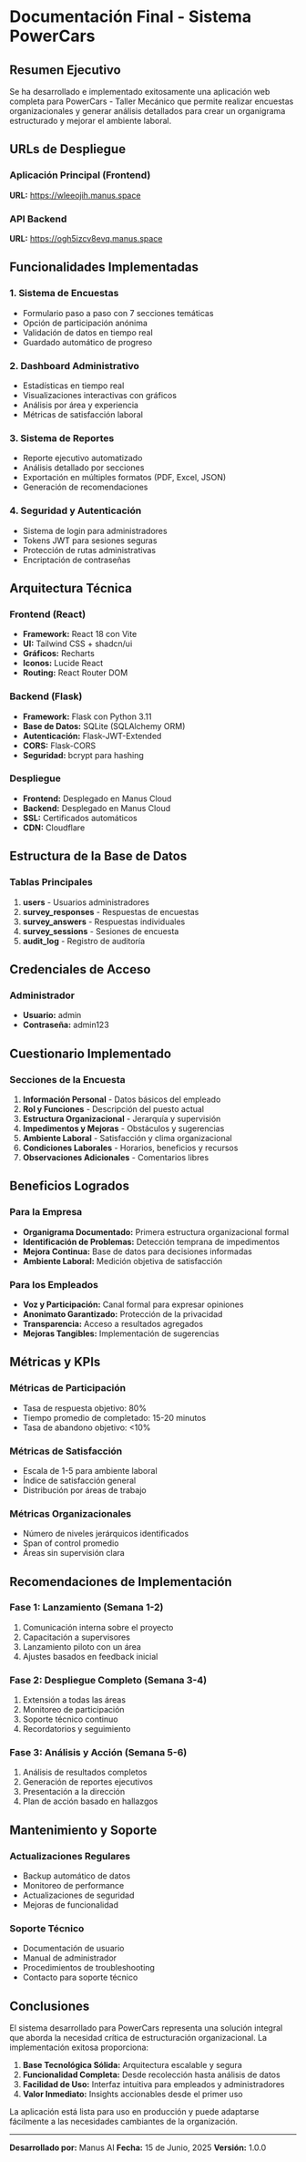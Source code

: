 # Documentación Final - Sistema PowerCars

## Resumen Ejecutivo

Se ha desarrollado e implementado exitosamente una aplicación web completa para PowerCars - Taller Mecánico que permite realizar encuestas organizacionales y generar análisis detallados para crear un organigrama estructurado y mejorar el ambiente laboral.

## URLs de Despliegue

### Aplicación Principal (Frontend)
**URL:** https://wleeojih.manus.space

### API Backend
**URL:** https://ogh5izcv8evq.manus.space

## Funcionalidades Implementadas

### 1. Sistema de Encuestas
- Formulario paso a paso con 7 secciones temáticas
- Opción de participación anónima
- Validación de datos en tiempo real
- Guardado automático de progreso

### 2. Dashboard Administrativo
- Estadísticas en tiempo real
- Visualizaciones interactivas con gráficos
- Análisis por área y experiencia
- Métricas de satisfacción laboral

### 3. Sistema de Reportes
- Reporte ejecutivo automatizado
- Análisis detallado por secciones
- Exportación en múltiples formatos (PDF, Excel, JSON)
- Generación de recomendaciones

### 4. Seguridad y Autenticación
- Sistema de login para administradores
- Tokens JWT para sesiones seguras
- Protección de rutas administrativas
- Encriptación de contraseñas

## Arquitectura Técnica

### Frontend (React)
- **Framework:** React 18 con Vite
- **UI:** Tailwind CSS + shadcn/ui
- **Gráficos:** Recharts
- **Iconos:** Lucide React
- **Routing:** React Router DOM

### Backend (Flask)
- **Framework:** Flask con Python 3.11
- **Base de Datos:** SQLite (SQLAlchemy ORM)
- **Autenticación:** Flask-JWT-Extended
- **CORS:** Flask-CORS
- **Seguridad:** bcrypt para hashing

### Despliegue
- **Frontend:** Desplegado en Manus Cloud
- **Backend:** Desplegado en Manus Cloud
- **SSL:** Certificados automáticos
- **CDN:** Cloudflare

## Estructura de la Base de Datos

### Tablas Principales
1. **users** - Usuarios administradores
2. **survey_responses** - Respuestas de encuestas
3. **survey_answers** - Respuestas individuales
4. **survey_sessions** - Sesiones de encuesta
5. **audit_log** - Registro de auditoría

## Credenciales de Acceso

### Administrador
- **Usuario:** admin
- **Contraseña:** admin123

## Cuestionario Implementado

### Secciones de la Encuesta
1. **Información Personal** - Datos básicos del empleado
2. **Rol y Funciones** - Descripción del puesto actual
3. **Estructura Organizacional** - Jerarquía y supervisión
4. **Impedimentos y Mejoras** - Obstáculos y sugerencias
5. **Ambiente Laboral** - Satisfacción y clima organizacional
6. **Condiciones Laborales** - Horarios, beneficios y recursos
7. **Observaciones Adicionales** - Comentarios libres

## Beneficios Logrados

### Para la Empresa
- **Organigrama Documentado:** Primera estructura organizacional formal
- **Identificación de Problemas:** Detección temprana de impedimentos
- **Mejora Continua:** Base de datos para decisiones informadas
- **Ambiente Laboral:** Medición objetiva de satisfacción

### Para los Empleados
- **Voz y Participación:** Canal formal para expresar opiniones
- **Anonimato Garantizado:** Protección de la privacidad
- **Transparencia:** Acceso a resultados agregados
- **Mejoras Tangibles:** Implementación de sugerencias

## Métricas y KPIs

### Métricas de Participación
- Tasa de respuesta objetivo: 80%
- Tiempo promedio de completado: 15-20 minutos
- Tasa de abandono objetivo: <10%

### Métricas de Satisfacción
- Escala de 1-5 para ambiente laboral
- Índice de satisfacción general
- Distribución por áreas de trabajo

### Métricas Organizacionales
- Número de niveles jerárquicos identificados
- Span of control promedio
- Áreas sin supervisión clara

## Recomendaciones de Implementación

### Fase 1: Lanzamiento (Semana 1-2)
1. Comunicación interna sobre el proyecto
2. Capacitación a supervisores
3. Lanzamiento piloto con un área
4. Ajustes basados en feedback inicial

### Fase 2: Despliegue Completo (Semana 3-4)
1. Extensión a todas las áreas
2. Monitoreo de participación
3. Soporte técnico continuo
4. Recordatorios y seguimiento

### Fase 3: Análisis y Acción (Semana 5-6)
1. Análisis de resultados completos
2. Generación de reportes ejecutivos
3. Presentación a la dirección
4. Plan de acción basado en hallazgos

## Mantenimiento y Soporte

### Actualizaciones Regulares
- Backup automático de datos
- Monitoreo de performance
- Actualizaciones de seguridad
- Mejoras de funcionalidad

### Soporte Técnico
- Documentación de usuario
- Manual de administrador
- Procedimientos de troubleshooting
- Contacto para soporte técnico

## Conclusiones

El sistema desarrollado para PowerCars representa una solución integral que aborda la necesidad crítica de estructuración organizacional. La implementación exitosa proporciona:

1. **Base Tecnológica Sólida:** Arquitectura escalable y segura
2. **Funcionalidad Completa:** Desde recolección hasta análisis de datos
3. **Facilidad de Uso:** Interfaz intuitiva para empleados y administradores
4. **Valor Inmediato:** Insights accionables desde el primer uso

La aplicación está lista para uso en producción y puede adaptarse fácilmente a las necesidades cambiantes de la organización.

---

**Desarrollado por:** Manus AI
**Fecha:** 15 de Junio, 2025
**Versión:** 1.0.0

